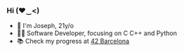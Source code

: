 ### Hi (♥‿<)

- 👋 I'm Joseph, 21y/o <br/>
- 👨‍💻 Software Developer, focusing on C C++ and Python <br/>
- 📚 Check my progress at [42 Barcelona](https://github.com/josephcheel/42-Cursus)
